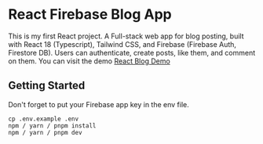 # React Firebase Blog App
This is my first React project. A Full-stack web app for blog posting, built with React 18 (Typescript), Tailwind CSS, and Firebase (Firebase Auth, Firestore DB). Users can authenticate, create posts, like them, and comment on them. You can visit the demo [React Blog Demo](https://react-blog-snowy-nu.vercel.app)

## Getting Started
Don't forget to put your Firebase app key in the env file.
```
cp .env.example .env
npm / yarn / pnpm install
npm / yarn / pnpm dev
```
